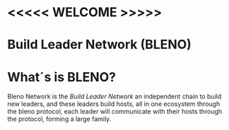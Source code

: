 # <<<<< WELCOME >>>>> 
# Build Leader Network (BLENO)

# What´s is BLENO?

Bleno Network is the *Build Leader Network* an independent chain to build new leaders,
and these leaders build hosts, all in one ecosystem through the bleno protocol, 
each leader will communicate with their hosts through the protocol, 
forming a large family.
